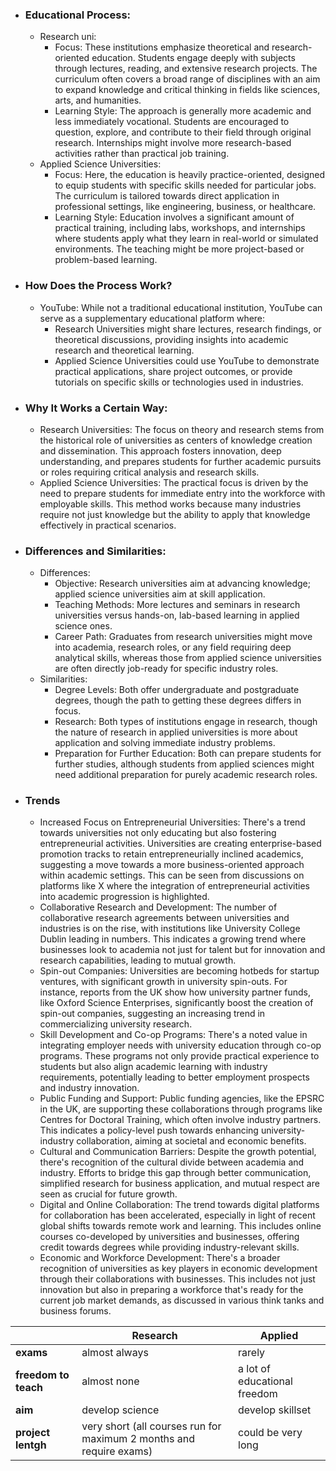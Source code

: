- ### Educational Process:
	- Research uni:
	    - Focus: These institutions emphasize theoretical and research-oriented education. Students engage deeply with subjects through lectures, reading, and extensive research projects. The curriculum often covers a broad range of disciplines with an aim to expand knowledge and critical thinking in fields like sciences, arts, and humanities.
	    - Learning Style: The approach is generally more academic and less immediately vocational. Students are encouraged to question, explore, and contribute to their field through original research. Internships might involve more research-based activities rather than practical job training.
	- Applied Science Universities:
	    - Focus: Here, the education is heavily practice-oriented, designed to equip students with specific skills needed for particular jobs. The curriculum is tailored towards direct application in professional settings, like engineering, business, or healthcare.
	    - Learning Style: Education involves a significant amount of practical training, including labs, workshops, and internships where students apply what they learn in real-world or simulated environments. The teaching might be more project-based or problem-based learning.

- ### How Does the Process Work?
	- YouTube: While not a traditional educational institution, YouTube can serve as a supplementary educational platform where:
	    - Research Universities might share lectures, research findings, or theoretical discussions, providing insights into academic research and theoretical learning.
	    - Applied Science Universities could use YouTube to demonstrate practical applications, share project outcomes, or provide tutorials on specific skills or technologies used in industries.

- ### Why It Works a Certain Way:
	- Research Universities: The focus on theory and research stems from the historical role of universities as centers of knowledge creation and dissemination. This approach fosters innovation, deep understanding, and prepares students for further academic pursuits or roles requiring critical analysis and research skills.
	- Applied Science Universities: The practical focus is driven by the need to prepare students for immediate entry into the workforce with employable skills. This method works because many industries require not just knowledge but the ability to apply that knowledge effectively in practical scenarios.

- ### Differences and Similarities:
	- Differences:
	    - Objective: Research universities aim at advancing knowledge; applied science universities aim at skill application.
	    - Teaching Methods: More lectures and seminars in research universities versus hands-on, lab-based learning in applied science ones.
	    - Career Path: Graduates from research universities might move into academia, research roles, or any field requiring deep analytical skills, whereas those from applied science universities are often directly job-ready for specific industry roles.
	- Similarities:
	    - Degree Levels: Both offer undergraduate and postgraduate degrees, though the path to getting these degrees differs in focus.
	    - Research: Both types of institutions engage in research, though the nature of research in applied universities is more about application and solving immediate industry problems.
	    - Preparation for Further Education: Both can prepare students for further studies, although students from applied sciences might need additional preparation for purely academic research roles.
- ### Trends
	- Increased Focus on Entrepreneurial Universities: There's a trend towards universities not only educating but also fostering entrepreneurial activities. Universities are creating enterprise-based promotion tracks to retain entrepreneurially inclined academics, suggesting a move towards a more business-oriented approach within academic settings. This can be seen from discussions on platforms like X where the integration of entrepreneurial activities into academic progression is highlighted.
	- Collaborative Research and Development: The number of collaborative research agreements between universities and industries is on the rise, with institutions like University College Dublin leading in numbers. This indicates a growing trend where businesses look to academia not just for talent but for innovation and research capabilities, leading to mutual growth.
	- Spin-out Companies: Universities are becoming hotbeds for startup ventures, with significant growth in university spin-outs. For instance, reports from the UK show how university partner funds, like Oxford Science Enterprises, significantly boost the creation of spin-out companies, suggesting an increasing trend in commercializing university research.
	- Skill Development and Co-op Programs: There's a noted value in integrating employer needs with university education through co-op programs. These programs not only provide practical experience to students but also align academic learning with industry requirements, potentially leading to better employment prospects and industry innovation.
	- Public Funding and Support: Public funding agencies, like the EPSRC in the UK, are supporting these collaborations through programs like Centres for Doctoral Training, which often involve industry partners. This indicates a policy-level push towards enhancing university-industry collaboration, aiming at societal and economic benefits.
	- Cultural and Communication Barriers: Despite the growth potential, there's recognition of the cultural divide between academia and industry. Efforts to bridge this gap through better communication, simplified research for business application, and mutual respect are seen as crucial for future growth.
	- Digital and Online Collaboration: The trend towards digital platforms for collaboration has been accelerated, especially in light of recent global shifts towards remote work and learning. This includes online courses co-developed by universities and businesses, offering credit towards degrees while providing industry-relevant skills.
	- Economic and Workforce Development: There's a broader recognition of universities as key players in economic development through their collaborations with businesses. This includes not just innovation but also in preparing a workforce that's ready for the current job market demands, as discussed in various think tanks and business forums.


|                      | Research                                                            | Applied                      |
| -------------------- | ------------------------------------------------------------------- | ---------------------------- |
| **exams**            | almost always                                                       | rarely                       |
| **freedom to teach** | almost none                                                         | a lot of educational freedom |
| **aim**              | develop science                                                     | develop skillset             |
| **project lentgh**   | very short (all courses run for maximum 2 months and require exams) | could be very long           |

